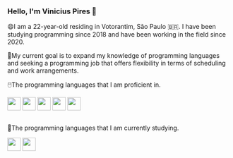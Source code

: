 ### Hello, I'm Vinicius Pires 👋

😄I am a 22-year-old residing in Votorantim, São Paulo 🇧🇷. I have been studying programming since 2018 and have been working in the field since 2020.

🚀My current goal is to expand my knowledge of programming languages and seeking a programming job that offers flexibility in terms of scheduling and work arrangements.

🖱️The programming languages that I am proficient in.
<div style:"display: inline-block">
  <img align="center" width='30' src="https://cdn.jsdelivr.net/gh/devicons/devicon/icons/html5/html5-original.svg">
  <img align="center" width='30' src="https://cdn.jsdelivr.net/gh/devicons/devicon/icons/css3/css3-original.svg">
  <img align="center" width='30' src="https://cdn.jsdelivr.net/gh/devicons/devicon/icons/php/php-original.svg">
  <img align="center" width='30' src="https://cdn.jsdelivr.net/gh/devicons/devicon/icons/mysql/mysql-original.svg">
  <img align="center" width='30' src="https://cdn.jsdelivr.net/gh/devicons/devicon/icons/javascript/javascript-original.svg">
</div>
<br>

📘The programming languages that I am currently studying.
<div style:"display: inline-block">
  <img align="center" width='30' src="https://cdn.jsdelivr.net/gh/devicons/devicon/icons/nodejs/nodejs-original-wordmark.svg">
  <img align="center" width='30' src="https://cdn.jsdelivr.net/gh/devicons/devicon/icons/react/react-original.svg">
</div>
<br>
